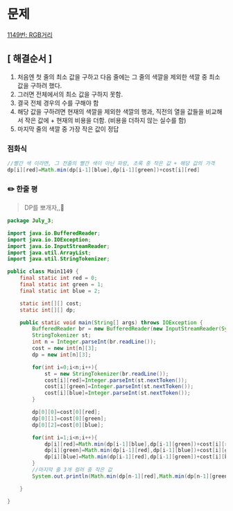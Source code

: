 # 문제

[1149번: RGB거리](https://www.acmicpc.net/problem/1149)

## [ 해결순서 ]

1. 처음엔 첫 줄의 최소 값을 구하고 다음 줄에는 그 줄의 색깔을 제외한 색깔 중 최소 값을 구하려 했다.
2. 그러면 전체에서의 최소 값을 구하지 못함.
3. 결국 전체 경우의 수를 구해야 함
4. 해당 값을 구하려면 현재의 색깔을 제외한 색깔의 행과, 직전의 열을 값들을 비교해서 작은 값에 + 현재의 비용을 더함. (비용을 더하지 않는 실수를 함)
5. 마지막 줄의 색깔 중 가장 작은 값이 정답

### 점화식

```java
//빨간 색 이라면, 그 전줄의 빨간 색이 아닌 파랑, 초록 중 작은 값 + 해당 값의 가격 
dp[i][red]=Math.min(dp[i-1][blue],dp[i-1][green])+cost[i][red]
```

### ✏️ 한줄 평

> DP를 뽀개자,,👊

```java
package July_3;

import java.io.BufferedReader;
import java.io.IOException;
import java.io.InputStreamReader;
import java.util.ArrayList;
import java.util.StringTokenizer;

public class Main1149 {
    final static int red = 0;
    final static int green = 1;
    final static int blue = 2;

    static int[][] cost;
    static int[][] dp;

    public static void main(String[] args) throws IOException {
        BufferedReader br = new BufferedReader(new InputStreamReader(System.in));
        StringTokenizer st;
        int n = Integer.parseInt(br.readLine());
        cost = new int[n][3];
        dp = new int[n][3];

        for(int i=0;i<n;i++){
            st = new StringTokenizer(br.readLine());
            cost[i][red]=Integer.parseInt(st.nextToken());
            cost[i][green]=Integer.parseInt(st.nextToken());
            cost[i][blue]=Integer.parseInt(st.nextToken());
        }

        dp[0][0]=cost[0][red];
        dp[0][1]=cost[0][green];
        dp[0][2]=cost[0][blue];

        for(int i=1;i<n;i++){
            dp[i][red]=Math.min(dp[i-1][blue],dp[i-1][green])+cost[i][red];
            dp[i][green]=Math.min(dp[i-1][red],dp[i-1][blue])+cost[i][green];
            dp[i][blue]=Math.min(dp[i-1][red],dp[i-1][green])+cost[i][blue];
        }
        //마지막 줄 3개 컬러 중 작은 값
        System.out.println(Math.min(dp[n-1][red],Math.min(dp[n-1][green],dp[n-1][blue])));

    }

}
```
